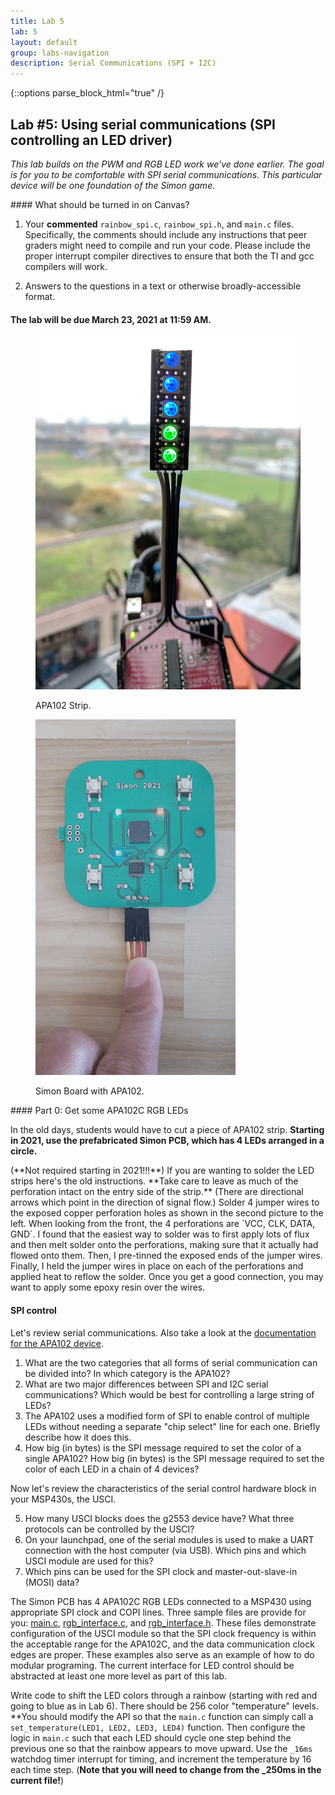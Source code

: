 ```yaml
---
title: Lab 5
lab: 5
layout: default
group: labs-navigation
description: Serial Communications (SPI + I2C)
---
```


{::options parse_block_html="true" /}

## Lab #5: Using serial communications (SPI controlling an LED driver)

_This lab builds on the PWM and RGB LED work we've done earlier. The goal is
for you to be comfortable with SPI serial communications. This particular
device will be one foundation of the Simon game._

<div class="alert alert-danger" role="alert">
#### What should be turned in on Canvas?

  1. Your **commented** `rainbow_spi.c`, `rainbow_spi.h`, and `main.c` files. Specifically, the
comments should include any instructions that peer graders might need to compile and run your
code. Please include the proper interrupt compiler directives to ensure that both the TI and
gcc compilers will work.

  2. Answers to the questions in a text or otherwise broadly-accessible format.

#### The lab will be due March 23, 2021 at 11:59 AM. 

</div>

<div class="row">
<div class="col-md-3 col-sm-6 col-xs-6">
<figure class="figure">
<a href="APA102-Strip-Front.jpg"> <img src="APA102-Strip-Front.jpg"
    class="figure-img img-fluid rounded" alt="APA102 Strip"></a>
<figcaption class="figure-caption"><p>APA102 Strip.</p></figcaption>
</figure>
<figure class="figure">
<a href="simon.gif"> <img src="simon.gif"
    class="figure-img img-fluid rounded" alt="Simon Board"></a>
<figcaption class="figure-caption"><p>Simon Board with APA102.</p></figcaption>
</figure>

</div>
<div class="col-md-9 col-sm-12 col-xs-12">
#### Part 0: Get some APA102C RGB LEDs

In the old days, students would have to cut a piece of APA102 strip. **Starting
in 2021, use the prefabricated Simon PCB, which has 4 LEDs arranged in a circle.**

<div class="alert alert-danger" role="alert">
(**Not required starting in 2021!!!**) If you are wanting to solder the LED strips here's the
old instructions. **Take care to leave as much of the perforation intact on the entry side of
the strip.** (There are directional arrows which point in the direction of signal flow.) Solder
4 jumper wires to the exposed copper perforation holes as shown in the second picture to the
left. When looking from the front, the 4 perforations are `VCC, CLK, DATA, GND`. I found that
the easiest way to solder was to first apply lots of flux and then melt solder onto the
perforations, making sure that it actually had flowed onto them. Then, I pre-tinned the exposed
ends of the jumper wires.  Finally, I held the jumper wires in place on each of the
perforations and applied heat to reflow the solder. Once you get a good connection, you may
want to apply some epoxy resin over the wires.
</div>

#### SPI control

Let's review serial communications. Also take a look at the [documentation for the APA102
device](https://www.adafruit.com/product/2343).

<ol class="questions">
<li>What are the two categories that all forms of serial communication can be divided into?
In which category is the APA102?</li>
<li>What are two major differences between SPI and I2C serial communications? Which would be
best for controlling a large string of LEDs?</li>
<li>The APA102 uses a modified form of SPI to enable control of multiple LEDs without needing a
separate "chip select" line for each one. Briefly describe how it does this.</li>
<li>How big (in bytes) is the SPI message required to set the color of a single APA102? How
big (in bytes) is the SPI message required to set the color of each LED in a chain of 4
devices?</li>
</ol>

Now let's review the characteristics of the serial control hardware block
in your MSP430s, the USCI.

<ol class="questions" start="5">
<li>How many USCI blocks does the g2553 device have? What three protocols can be controlled by
the USCI?</li>
<li>On your launchpad, one of the serial modules is used to make a UART connection with the
host computer (via USB). Which pins and which USCI module are used for this? </li>
<li>Which pins can be used for the SPI clock and master-out-slave-in (MOSI)
data?</li>
</ol>

The Simon PCB has 4 APA102C RGB LEDs connected to a MSP430 using appropriate 
SPI clock and COPI lines. Three sample files are provide for you: [main.c](main.c),
[rgb_interface.c](rgb_interface.c), and [rgb_interface.h](rgb_interface.h). These files
demonstrate configuration of the USCI module so that the SPI clock frequency is within the
acceptable range for the APA102C, and the data communication clock edges are proper. These
examples also serve as an example of how to do modular programing. The current interface
for LED control should be abstracted at least one more level as part of this lab.

Write code to shift the LED colors through a rainbow (starting with red and
going to blue as in Lab 6). There should be 256 color "temperature" levels. **You should
modify the API so that the `main.c` function can simply call a `set_temperature(LED1, LED2,
LED3, LED4)` function. Then configure the logic in `main.c` such that each
LED should cycle one step behind the previous one so that the rainbow appears to
move upward. Use the `_16ms` watchdog timer interrupt for timing, and increment
the temperature by 16 each time step. (**Note that you will need to change from the _250ms
in the current file!**) 


</div>
</div>
